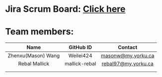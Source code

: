 # Jira Scrum Board: [Click here](https://masonw.atlassian.net/jira/software/projects/UU3311/boards/1)

# Team members:
| **Name** | **GitHub ID** | **Contact**  |
|:--------:|:-------------:|:------------:|
| Zhenxu(Mason) Wang | Weilei424 | masonw@my.yorku.ca |
| Rebal Mallick  | mallick-rebal | rebal97@my.yorku.ca |
|       |       |       |
|       |       |       |
